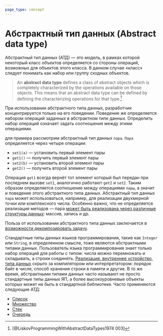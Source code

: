 ```yaml
---
page_type: concept
---
```


# Абстрактный тип данных (Abstract data type)

Абстрактный тип данных (АТД) — это модель, в рамках которой некоторый класс объектов определяется со стороны операций, возможных для объектов этого класса. В данном случае «класс» следует понимать как набор или группу сходных объектов.

> An **abstract data type** defines a class of abstract objects which is completely characterized by the operations available on those objects. This means that an abstract data type can be defined by defining the characterizing operations for that type.[^1]

При использовании абстрактного типа данных, разработчик концентрируется только на его поведении. Поведение же определяется набором операций заданных в абстрактном типе данных. Определить набор операций означает задать соотношения между этими операциями.

для примера рассмотрим абстрактный тип данных `пара`. `Пара` определяется через четыре операции:

- `set1(a)` — установить первый элемент пары
- `get1()` — получить первый элемент пары
- `set2(b)` — установить второй элемент пары
- `get2()` — получить второй элемент пары

Операция `get1` всегда вернёт тот элемент который был передан при последнем вызове `set1`, аналогично работают `get2` и `set2`. Таким образом определяется соотношение между операциями `пары`, а значит и поведение этого абстрактного типа данных. Абстрактный тип данных `пара` может использоваться, например, для реализации двухмерной точки или комплексного числа. Особенно важно, что не определяется реализация методов — пара [может быть реализована через различные структуры данных]([[20221121224530]]): массив, запись и др.

Польза от использовании абстрактного типа данных заключается в [возможности декомпозировать задачу]([[20221029235132]]).

Стандартные типы данных языков программирования, такие как `Integer` или `String`, в определенном смысле, тоже являются абстрактными типами данных. Пользователь языка программирования знает только набор операций для работы с типом: числа можно перемножать и складывать, а строки соединять. [Реализация, внутреннее устройство, типа данных]([[20221122202246]]) скрыто за компилятором или интерпретатором: порядок байт в числе, способ хранения строки в памяти и другие. В то же время, абстрактными типами данных часто называют не просто стандартные типы данных ЯП, а более высокоуровневые объекты которых может не быть в стандартной библиотеке. Часто применяются следующие АТД:

- [Список]([[20221121230218]])
- [Множество]([[20221120145107]])
- [Стек]([[20221022205412]])
- [Очередь]([[20221025223739]])

[^1]: [@LiskovProgrammingWithAbstractDataTypes1974 003]
